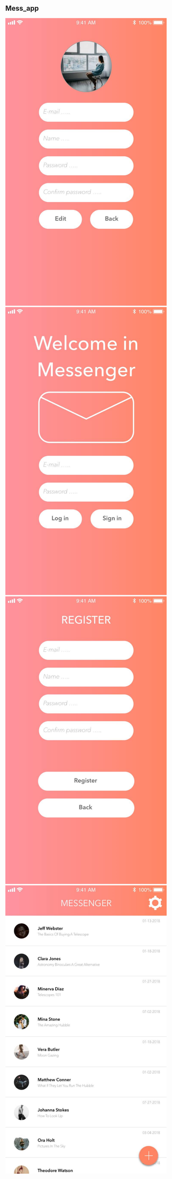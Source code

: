 ## Mess_app

![Alt text](https://github.com/maciejnalewajka/Mess_app/blob/master/ph%20(1).jpg)
![Alt text](https://github.com/maciejnalewajka/Mess_app/blob/master/ph%20(2).jpg)
![Alt text](https://github.com/maciejnalewajka/Mess_app/blob/master/ph%20(3).jpg)
![Alt text](https://github.com/maciejnalewajka/Mess_app/blob/master/ph%20(4).jpg)
